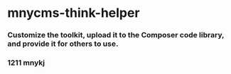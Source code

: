# mnycms-think-helper
### Customize the toolkit, upload it to the Composer code library, and provide it for others to use.
### 1211 mnykj